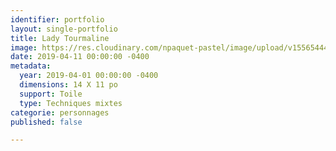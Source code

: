 ```yaml
---
identifier: portfolio
layout: single-portfolio
title: Lady Tourmaline
image: https://res.cloudinary.com/npaquet-pastel/image/upload/v1556544481/IMG_4287%20%281%29.jpg
date: 2019-04-11 00:00:00 -0400
metadata:
  year: 2019-04-01 00:00:00 -0400
  dimensions: 14 X 11 po
  support: Toile
  type: Techniques mixtes
categorie: personnages
published: false

---
```

